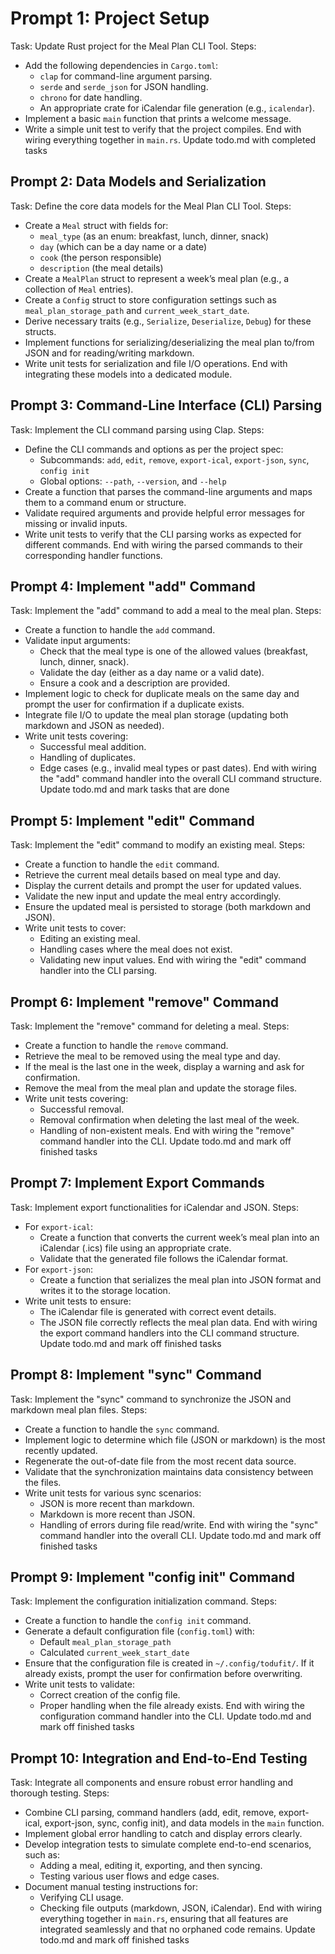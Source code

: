 # Prompt 1: Project Setup

Task: Update Rust project for the Meal Plan CLI Tool.
Steps:

- Add the following dependencies in `Cargo.toml`:
  - `clap` for command-line argument parsing.
  - `serde` and `serde_json` for JSON handling.
  - `chrono` for date handling.
  - An appropriate crate for iCalendar file generation (e.g., `icalendar`).
- Implement a basic `main` function that prints a welcome message.
- Write a simple unit test to verify that the project compiles.
End with wiring everything together in `main.rs`.
Update todo.md with completed tasks

## Prompt 2: Data Models and Serialization

Task: Define the core data models for the Meal Plan CLI Tool.
Steps:

- Create a `Meal` struct with fields for:
  - `meal_type` (as an enum: breakfast, lunch, dinner, snack)
  - `day` (which can be a day name or a date)
  - `cook` (the person responsible)
  - `description` (the meal details)
- Create a `MealPlan` struct to represent a week’s meal plan (e.g., a collection of `Meal` entries).
- Create a `Config` struct to store configuration settings such as `meal_plan_storage_path` and `current_week_start_date`.
- Derive necessary traits (e.g., `Serialize`, `Deserialize`, `Debug`) for these structs.
- Implement functions for serializing/deserializing the meal plan to/from JSON and for reading/writing markdown.
- Write unit tests for serialization and file I/O operations.
End with integrating these models into a dedicated module.

## Prompt 3: Command-Line Interface (CLI) Parsing

Task: Implement the CLI command parsing using Clap.
Steps:

- Define the CLI commands and options as per the project spec:
  - Subcommands: `add`, `edit`, `remove`, `export-ical`, `export-json`, `sync`, `config init`
  - Global options: `--path`, `--version`, and `--help`
- Create a function that parses the command-line arguments and maps them to a command enum or structure.
- Validate required arguments and provide helpful error messages for missing or invalid inputs.
- Write unit tests to verify that the CLI parsing works as expected for different commands.
End with wiring the parsed commands to their corresponding handler functions.

## Prompt 4: Implement "add" Command

Task: Implement the "add" command to add a meal to the meal plan.
Steps:

- Create a function to handle the `add` command.
- Validate input arguments:
  - Check that the meal type is one of the allowed values (breakfast, lunch, dinner, snack).
  - Validate the day (either as a day name or a valid date).
  - Ensure a cook and a description are provided.
- Implement logic to check for duplicate meals on the same day and prompt the user for confirmation if a duplicate exists.
- Integrate file I/O to update the meal plan storage (updating both markdown and JSON as needed).
- Write unit tests covering:
  - Successful meal addition.
  - Handling of duplicates.
  - Edge cases (e.g., invalid meal types or past dates).
End with wiring the "add" command handler into the overall CLI command structure.
Update todo.md and mark tasks that are done

## Prompt 5: Implement "edit" Command

Task: Implement the "edit" command to modify an existing meal.
Steps:

- Create a function to handle the `edit` command.
- Retrieve the current meal details based on meal type and day.
- Display the current details and prompt the user for updated values.
- Validate the new input and update the meal entry accordingly.
- Ensure the updated meal is persisted to storage (both markdown and JSON).
- Write unit tests to cover:
  - Editing an existing meal.
  - Handling cases where the meal does not exist.
  - Validating new input values.
End with wiring the "edit" command handler into the CLI parsing.

## Prompt 6: Implement "remove" Command

Task: Implement the "remove" command for deleting a meal.
Steps:

- Create a function to handle the `remove` command.
- Retrieve the meal to be removed using the meal type and day.
- If the meal is the last one in the week, display a warning and ask for confirmation.
- Remove the meal from the meal plan and update the storage files.
- Write unit tests covering:
  - Successful removal.
  - Removal confirmation when deleting the last meal of the week.
  - Handling of non-existent meals.
End with wiring the "remove" command handler into the CLI.
Update todo.md and mark off finished tasks

## Prompt 7: Implement Export Commands

Task: Implement export functionalities for iCalendar and JSON.
Steps:

- For `export-ical`:
  - Create a function that converts the current week’s meal plan into an iCalendar (.ics) file using an appropriate crate.
  - Validate that the generated file follows the iCalendar format.
- For `export-json`:
  - Create a function that serializes the meal plan into JSON format and writes it to the storage location.
- Write unit tests to ensure:
  - The iCalendar file is generated with correct event details.
  - The JSON file correctly reflects the meal plan data.
End with wiring the export command handlers into the CLI command structure.
Update todo.md and mark off finished tasks

## Prompt 8: Implement "sync" Command

Task: Implement the "sync" command to synchronize the JSON and markdown meal plan files.
Steps:

- Create a function to handle the `sync` command.
- Implement logic to determine which file (JSON or markdown) is the most recently updated.
- Regenerate the out-of-date file from the most recent data source.
- Validate that the synchronization maintains data consistency between the files.
- Write unit tests for various sync scenarios:
  - JSON is more recent than markdown.
  - Markdown is more recent than JSON.
  - Handling of errors during file read/write.
End with wiring the "sync" command handler into the overall CLI.
Update todo.md and mark off finished tasks

## Prompt 9: Implement "config init" Command

Task: Implement the configuration initialization command.
Steps:

- Create a function to handle the `config init` command.
- Generate a default configuration file (`config.toml`) with:
  - Default `meal_plan_storage_path`
  - Calculated `current_week_start_date`
- Ensure that the configuration file is created in `~/.config/todufit/`. If it already exists, prompt the user for confirmation before overwriting.
- Write unit tests to validate:
  - Correct creation of the config file.
  - Proper handling when the file already exists.
End with wiring the configuration command handler into the CLI.
Update todo.md and mark off finished tasks

## Prompt 10: Integration and End-to-End Testing

Task: Integrate all components and ensure robust error handling and thorough testing.
Steps:

- Combine CLI parsing, command handlers (add, edit, remove, export-ical, export-json, sync, config init), and data models in the `main` function.
- Implement global error handling to catch and display errors clearly.
- Develop integration tests to simulate complete end-to-end scenarios, such as:
  - Adding a meal, editing it, exporting, and then syncing.
  - Testing various user flows and edge cases.
- Document manual testing instructions for:
  - Verifying CLI usage.
  - Checking file outputs (markdown, JSON, iCalendar).
End with wiring everything together in `main.rs`, ensuring that all features are integrated seamlessly and that no orphaned code remains.
Update todo.md and mark off finished tasks

